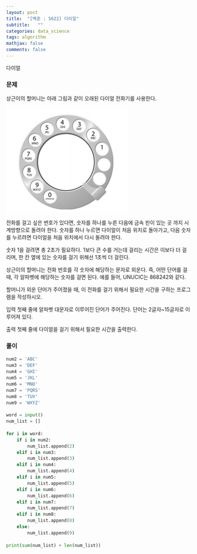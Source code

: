 ```yaml
---
layout: post
title:  "[백준 : 5622] 다이얼"
subtitle:   ""
categories: data_science
tags: algorithm
mathjax: false
comments: false
---
```


다이얼

### 문제

상근이의 할머니는 아래 그림과 같이 오래된 다이얼 전화기를 사용한다.

![img](/assets/img/2020-02-18-baekjoon_5622-img.png)

전화를 걸고 싶은 번호가 있다면, 숫자를 하나를 누른 다음에 금속 핀이 있는 곳 까지 시계방향으로 돌려야 한다. 숫자를 하나 누르면 다이얼이 처음 위치로 돌아가고, 다음 숫자를 누르려면 다이얼을 처음 위치에서 다시 돌려야 한다.

숫자 1을 걸려면 총 2초가 필요하다. 1보다 큰 수를 거는데 걸리는 시간은 이보다 더 걸리며, 한 칸 옆에 있는 숫자를 걸기 위해선 1초씩 더 걸린다.

상근이의 할머니는 전화 번호를 각 숫자에 해당하는 문자로 외운다. 즉, 어떤 단어를 걸 때, 각 알파벳에 해당하는 숫자를 걸면 된다. 예를 들어, UNUCIC는 868242와 같다.

할머니가 외운 단어가 주어졌을 때, 이 전화를 걸기 위해서 필요한 시간을 구하는 프로그램을 작성하시오.

입력
첫째 줄에 알파벳 대문자로 이루어진 단어가 주어진다. 단어는 2글자~15글자로 이루어져 있다.

출력
첫째 줄에 다이얼을 걸기 위해서 필요한 시간을 출력한다.

### 풀이

```python
num2 = 'ABC'
num3 = 'DEF'
num4 = 'GHI'
num5 = 'JKL'
num6 = 'MNO'
num7 = 'PQRS'
num8 = 'TUV'
num9 = 'WXYZ'

word = input()
num_list = []

for i in word:
    if i in num2:
        num_list.append(2)
    elif i in num3:
        num_list.append(3)
    elif i in num4:
        num_list.append(4)
    elif i in num5:
        num_list.append(5)
    elif i in num6:
        num_list.append(6)
    elif i in num7:
        num_list.append(7)
    elif i in num8:
        num_list.append(8)
    else:
        num_list.append(9)

print(sum(num_list) + len(num_list))
```